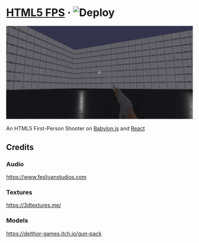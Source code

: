 # [HTML5 FPS](https://fps.csarko.sh)  &middot; ![Deploy](https://github.com/csarkosh/html5-fps/workflows/Deploy/badge.svg?branch=master)

![Preview of website](demo.png)

An HTML5 First-Person Shooter on [Babylon.js](https://www.babylonjs.com/) and [React](https://reactjs.org/)

## Credits

### Audio
https://www.fesliyanstudios.com

### Textures
https://3dtextures.me/

### Models
https://delthor-games.itch.io/gun-pack
